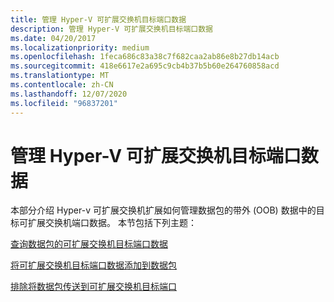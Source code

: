 ```yaml
---
title: 管理 Hyper-V 可扩展交换机目标端口数据
description: 管理 Hyper-V 可扩展交换机目标端口数据
ms.date: 04/20/2017
ms.localizationpriority: medium
ms.openlocfilehash: 1feca686c83a38c7f682caa2ab86e8b27db14acb
ms.sourcegitcommit: 418e6617e2a695c9cb4b37b5b60e264760858acd
ms.translationtype: MT
ms.contentlocale: zh-CN
ms.lasthandoff: 12/07/2020
ms.locfileid: "96837201"
---
```

# <a name="managing-hyper-v-extensible-switch-destination-port-data"></a>管理 Hyper-V 可扩展交换机目标端口数据


本部分介绍 Hyper-v 可扩展交换机扩展如何管理数据包的带外 (OOB) 数据中的目标可扩展交换机端口数据。 本节包括下列主题：

[查询数据包的可扩展交换机目标端口数据](querying-a-packet-s-extensible-switch-destination-port-data.md)

[将可扩展交换机目标端口数据添加到数据包](adding-extensible-switch-destination-port-data-to-a-packet.md)

[排除将数据包传送到可扩展交换机目标端口](excluding-packet-delivery-to-extensible-switch-destination-ports.md)

 

 





